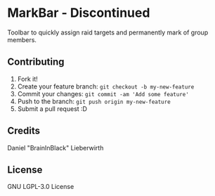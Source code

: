 # MarkBar - Discontinued

Toolbar to quickly assign raid targets and permanently mark of group members.

## Contributing

1. Fork it!
2. Create your feature branch: `git checkout -b my-new-feature`
3. Commit your changes: `git commit -am 'Add some feature'`
4. Push to the branch: `git push origin my-new-feature`
5. Submit a pull request :D

## Credits

Daniel "BrainInBlack" Lieberwirth

## License

GNU LGPL-3.0 License